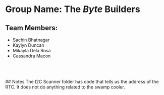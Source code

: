 # **Group Name:** The *Byte* Builders

## **Team Members:**
* Sachin Bhatnagar
* Kaylyn Duncan
* Mikayla Dela Rosa
* Cassandra Macon
<br>
<br>
<br>
## Notes
The I2C Scanner folder has code that tells us the address of the RTC.  It does not do anything related to the swamp cooler.


